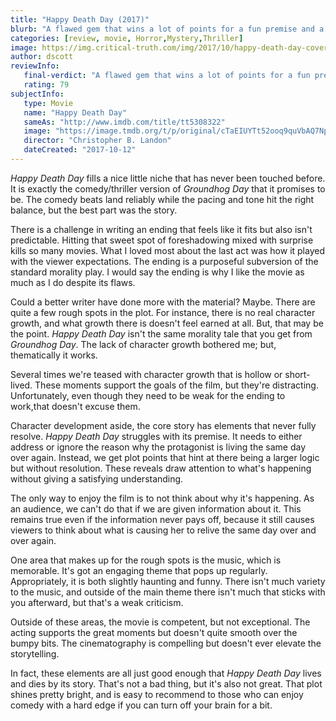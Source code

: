 ```yaml
---
title: "Happy Death Day (2017)"
blurb: "A flawed gem that wins a lot of points for a fun premise and a great ending."
categories: [review, movie, Horror,Mystery,Thriller]
image: https://img.critical-truth.com/img/2017/10/happy-death-day-cover.jpg
author: dscott
reviewInfo:
   final-verdict: "A flawed gem that wins a lot of points for a fun premise and a great ending if you can embrace the premise."
   rating: 79
subjectInfo:
   type: Movie
   name: "Happy Death Day"
   sameAs: "http://www.imdb.com/title/tt5308322"
   image: "https://image.tmdb.org/t/p/original/cTaEIUYTt52ooq9quVbAQ7NpGwo.jpg"
   director: "Christopher B. Landon"
   dateCreated: "2017-10-12"
---
```



*Happy Death Day* fills a nice little niche that has never been touched before. It is exactly the comedy/thriller version of *Groundhog Day* that it promises to be. The comedy beats land reliably while the pacing and tone hit the right balance, but the best part was the story.

There is a challenge in writing an ending that feels like it fits but also isn't predictable. Hitting that sweet spot of foreshadowing mixed with surprise kills so many movies. What I loved most about the last act was how it played with the viewer expectations. The ending is a purposeful subversion of the standard morality play. I would say the ending is why I like the movie as much as I do despite its flaws.

Could a better writer have done more with the material? Maybe. There are quite a few rough spots in the plot. For instance, there is no real character growth, and what growth there is doesn't feel earned at all.  But, that may be the point. *Happy Death Day* isn't the same morality tale that you get from *Groundhog Day*.  The lack of character growth bothered me; but, thematically it works.

Several times we're teased with character growth that is hollow or short-lived. These moments support the goals of the film, but they're distracting. Unfortunately, even though they need to be weak for the ending to work,that doesn't excuse them.

Character development aside, the core story has elements that never fully resolve. *Happy Death Day* struggles with its premise. It needs to either address or ignore the reason why the protagonist is living the same day over again. Instead, we get plot points that hint at there being a larger logic but without resolution. These reveals draw attention to what's happening without giving a satisfying understanding. 

The only way to enjoy the film is to not think about why it's happening. As an audience, we can't do that if we are given information about it. This remains true even if the information never pays off, because it still causes viewers to think about what is causing her to relive the same day over and over again.

One area that makes up for the rough spots is the music, which is memorable. It's got an engaging theme that pops up regularly. Appropriately, it is both slightly haunting and funny. There isn't much variety to the music, and outside of the main theme there isn't much that sticks with you afterward, but that's a weak criticism.

Outside of these areas, the movie is competent, but not exceptional. The acting supports the great moments but doesn't quite smooth over the bumpy bits. The cinematography is compelling but doesn't ever elevate the storytelling. 

In fact, these elements are all just good enough that *Happy Death Day* lives and dies by its story. That's not a bad thing, but it's also not great. That plot shines pretty bright, and is easy to recommend to those who can enjoy comedy with a hard edge if you can turn off your brain for a bit.

